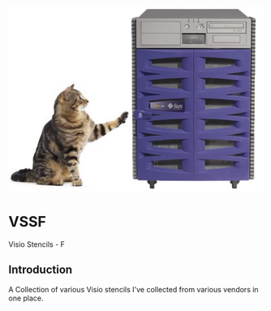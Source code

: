 ![alt tag](https://raw.githubusercontent.com/richardatlateralblast/vssf/master/vss.png)

VSSF
====

Visio Stencils -  F

Introduction
------------

A Collection of various Visio stencils I've collected from various vendors in one place.
